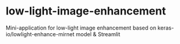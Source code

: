 # low-light-image-enhancement
Mini-application for low-light image enhancement based on keras-io/lowlight-enhance-mirnet model &amp; Streamlit
